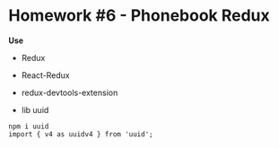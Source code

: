 # Homework #6 - Phonebook Redux

**Use**

- Redux

- React-Redux

- redux-devtools-extension

- lib uuid

```
npm i uuid
import { v4 as uuidv4 } from 'uuid';
```
